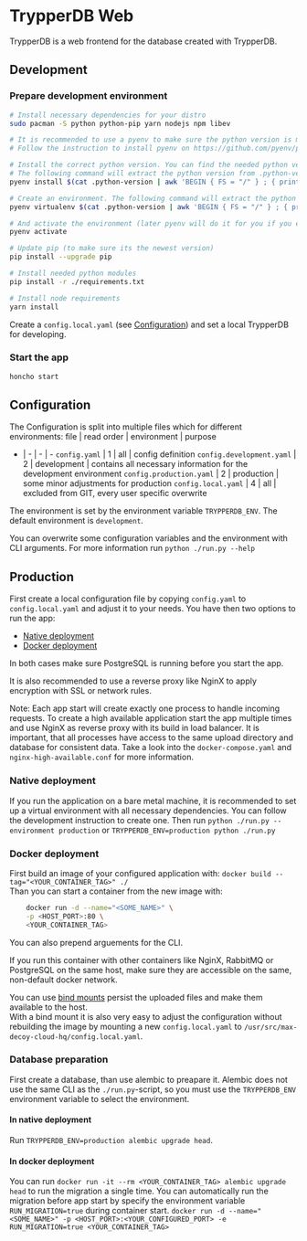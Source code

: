 # TrypperDB Web
TrypperDB is a web frontend for the database created with TrypperDB.


## Development
### Prepare development environment
```bash
# Install necessary dependencies for your distro
sudo pacman -S python python-pip yarn nodejs npm libev

# It is recommended to use a pyenv to make sure the python version is matching
# Follow the instruction to install pyenv on https://github.com/pyenv/pyenv#installation

# Install the correct python version. You can find the needed python version in .python-version at the beginning of the string (.python-version contains the actual name of the python environment).
# The following command will extract the python version from .python-version for you and install it
pyenv install $(cat .python-version | awk 'BEGIN { FS = "/" } ; { print $1 }')

# Create an environment. The following command will extract the python version and environment name from .python-version for you and install it
pyenv virtualenv $(cat .python-version | awk 'BEGIN { FS = "/" } ; { print $1 }') $(cat .python-version | awk 'BEGIN { FS = "/" } ; { print $3 }')

# And activate the environment (later pyenv will do it for you if you enter a folder with a .python-version file)
pyenv activate

# Update pip (to make sure its the newest version)
pip install --upgrade pip

# Install needed python modules
pip install -r ./requirements.txt

# Install node requirements
yarn install
```
Create a `config.local.yaml` (see [Configuration](#Configuration)) and set a local TrypperDB for developing.

### Start the app
```bash
honcho start
```

## Configuration
The Configuration is split into multiple files which for different environments:
file | read order | environment | purpose
- | - | - | -
`config.yaml` | 1 | all | config definition
`config.development.yaml` | 2 | development | contains all necessary information for the development environment
`config.production.yaml` | 2 | production | some minor adjustments for production
`config.local.yaml` | 4 | all | excluded from GIT, every user specific overwrite

The environment is set by the environment variable `TRYPPERDB_ENV`. The default environment is `development`.

You can overwrite some configuration variables and the environment with CLI arguments. For more information run `python ./run.py --help`

## Production
First create a local configuration file by copying `config.yaml` to `config.local.yaml` and adjust it to your needs. You have then two options to run the app:
* [Native deployment](#native-deployment)
* [Docker deployment](#docker-deployment)

In both cases make sure PostgreSQL is running before you start the app.

It is also recommended to use a reverse proxy like NginX to apply encryption with SSL or network rules.

Note: Each app start will create exactly one process to handle incoming requests. To create a high available application start the app multiple times and use NginX as reverse proxy with its build in load balancer. It is important, that all processes have access to the same upload directory and database for consistent data. Take a look into the `docker-compose.yaml` and `nginx-high-available.conf` for more information.

### Native deployment
If you run the application on a bare metal machine, it is recommended to set up a virtual environment with all necessary dependencies. You can follow the development instruction to create one. Then run `python ./run.py --environment production` or `TRYPPERDB_ENV=production python ./run.py`

### Docker deployment
First build an image of your configured application with: `docker build --tag="<YOUR_CONTAINER_TAG>" ./`   
Than you can start a container from the new image with:
```bash
    docker run -d --name="<SOME_NAME>" \
    -p <HOST_PORT>:80 \
    <YOUR_CONTAINER_TAG>
```
You can also prepend arguements for the CLI.

If you run this container with other containers like NginX, RabbitMQ or PostgreSQL on the same host, make sure they are accessible on the same, non-default docker network.

You can use [bind mounts](https://docs.docker.com/storage/bind-mounts/) persist the uploaded files and make them available to the host.   
With a bind mount it is also very easy to adjust the configuration without rebuilding the image by mounting a new `config.local.yaml` to `/usr/src/max-decoy-cloud-hq/config.local.yaml`.

### Database preparation
First create a database, than use alembic to preapare it. Alembic does not use the same CLI as the `./run.py`-script, so you must use the `TRYPPERDB_ENV` environment variable to select the environment.

#### In native deployment
Run `TRYPPERDB_ENV=production alembic upgrade head`.

#### In docker deployment
You can run `docker run -it --rm <YOUR_CONTAINER_TAG> alembic upgrade head` to run the migration a single time. You can automatically run the migration before app start by specify the environment variable `RUN_MIGRATION=true` during container start.
`docker run -d --name="<SOME_NAME>" -p <HOST_PORT>:<YOUR_CONFIGURED_PORT> -e RUN_MIGRATION=true <YOUR_CONTAINER_TAG>`